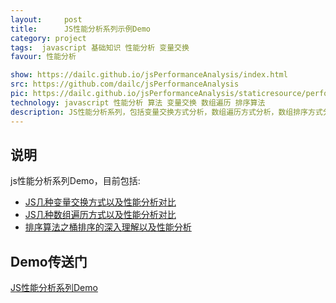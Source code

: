 ```yaml
---
layout:     post
title:      JS性能分析系列示例Demo
category: project
tags:  javascript 基础知识 性能分析 变量交换
favour: 性能分析

show: https://dailc.github.io/jsPerformanceAnalysis/index.html
src: https://github.com/dailc/jsPerformanceAnalysis
pic: https://dailc.github.io/jsPerformanceAnalysis/staticresource/performanceAnalysis/demo_js_performanceAnalysis_jsexchangevalue_2.png
technology: javascript 性能分析 算法 变量交换 数组遍历 排序算法
description: JS性能分析系列，包括变量交换方式分析，数组遍历方式分析，数组排序方式分析等
---
```


## 说明
js性能分析系列Demo，目前包括:

* [JS几种变量交换方式以及性能分析对比][]
* [JS几种数组遍历方式以及性能分析对比][]
* [排序算法之桶排序的深入理解以及性能分析][]

## Demo传送门

[JS性能分析系列Demo](https://dailc.github.io/jsPerformanceAnalysis/index.html)


[JS几种变量交换方式以及性能分析对比]: https://dailc.github.io/2016/11/21/baseKnowlenge_javascript_exchangeValue.html
[JS几种数组遍历方式以及性能分析对比]: https://dailc.github.io/2016/11/25/baseKnowlenge_javascript_jsarrayGoThrough.html
[排序算法之桶排序的深入理解以及性能分析]: https://dailc.github.io/2016/12/03/baseKnowlenge_algorithm_sort_bucketSort.html
